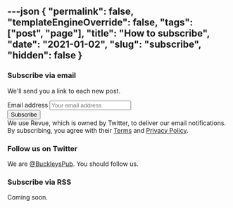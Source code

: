 ---json
{
	"permalink": false,
	"templateEngineOverride": false,
	"tags": ["post", "page"],
	"title": "How to subscribe",
	"date": "2021-01-02",
	"slug": "subscribe",
	"hidden": false
}
---

### Subscribe via email

We'll send you a link to each new post.

<div id="revue-embed" class="newsletter-signup">
	<form action="http://newsletter.buckleys.pub/add_subscriber" method="post" id="revue-form" name="revue-form"  target="_blank">
		<div class="revue-form-group">
			<label for="member_email">Email address</label>
			<input class="revue-form-field" placeholder="Your email address" type="email" name="member[email]" id="member_email">
		</div>
		<div class="revue-form-actions">
			<input type="submit" value="Subscribe" name="member[subscribe]" id="member_submit">
		</div>
		<div class="revue-form-footer">We use Revue, which is owned by Twitter, to deliver our email notifications.<br />By subscribing, you agree with their <a target="_blank" href="https://www.getrevue.co/terms">Terms</a> and <a target="_blank" href="https://www.getrevue.co/privacy">Privacy Policy</a>.</div>
	</form>
</div>

### Follow us on Twitter

We are [@BuckleysPub](https://twitter.com/BuckleysPub). You should follow us.

### Subscribe via RSS

Coming soon.